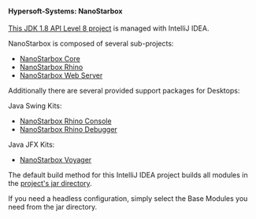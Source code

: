 #### Hypersoft-Systems: NanoStarbox

[This JDK 1.8 API Level 8 project](LICENSE) is managed with IntelliJ IDEA.

NanoStarbox is composed of several sub-projects:

* [NanoStarbox Core](module/jre/NanoStarbox%20Core)
* [NanoStarbox Rhino](module/jre/NanoStarbox%20Rhino)
* [NanoStarbox Web Server](module/jre/NanoStarbox%20Web%20Server)

Additionally there are several provided support packages for Desktops:

Java Swing Kits:
* [NanoStarbox Rhino Console](module/swing/NanoStarbox%20Rhino%20Console)
* [NanoStarbox Rhino Debugger](module/swing/NanoStarbox%20Rhino%20Debugger)

Java JFX Kits:
* [NanoStarbox Voyager](module/jfx/NanoStarbox%20Voyager)

The default build method for this IntelliJ IDEA project builds all modules in the [project's jar directory](jar/).

If you need a headless configuration, simply select the Base Modules you need from the jar directory.
